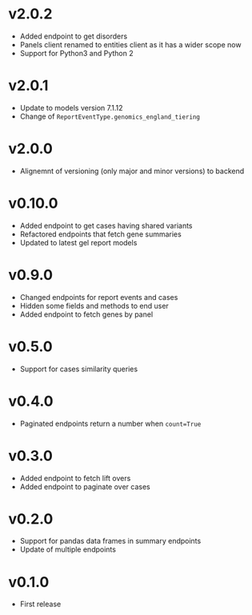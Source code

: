 v2.0.2
======

* Added endpoint to get disorders
* Panels client renamed to entities client as it has a wider scope now
* Support for Python3 and Python 2

v2.0.1
======

* Update to models version 7.1.12
* Change of `ReportEventType.genomics_england_tiering`

v2.0.0
======

* Alignemnt of versioning (only major and minor versions) to backend

v0.10.0
======

* Added endpoint to get cases having shared variants
* Refactored endpoints that fetch gene summaries
* Updated to latest gel report models

v0.9.0
======

* Changed endpoints for report events and cases
* Hidden some fields and methods to end user
* Added endpoint to fetch genes by panel

v0.5.0
======

* Support for cases similarity queries

v0.4.0
======

* Paginated endpoints return a number when `count=True`

v0.3.0
======

* Added endpoint to fetch lift overs
* Added endpoint to paginate over cases

v0.2.0
======

* Support for pandas data frames in summary endpoints
* Update of multiple endpoints

v0.1.0
======

* First release
